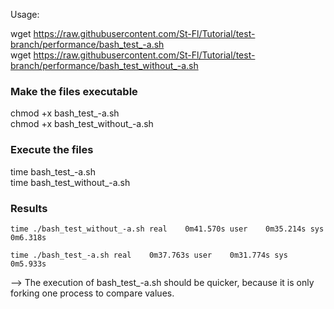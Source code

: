 Usage:

wget https://raw.githubusercontent.com/St-Fl/Tutorial/test-branch/performance/bash_test_-a.sh<br/>
wget https://raw.githubusercontent.com/St-Fl/Tutorial/test-branch/performance/bash_test_without_-a.sh

### Make the files executable

chmod +x bash_test_-a.sh<br/>
chmod +x bash_test_without_-a.sh

### Execute the files

time bash_test_-a.sh<br/>
time bash_test_without_-a.sh

### Results

`time ./bash_test_without_-a.sh
real	0m41.570s
user	0m35.214s
sys	0m6.318s`

`time ./bash_test_-a.sh
real	0m37.763s
user	0m31.774s
sys	0m5.933s`

--> The execution of bash_test_-a.sh should be quicker, because it is only forking one process to compare values.
